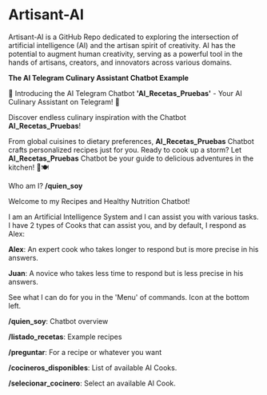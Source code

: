 # Artisant-AI
Artisant-AI is a GitHub Repo dedicated to exploring the intersection of artificial intelligence (AI) and the artisan spirit of creativity. 
AI has the potential to augment human creativity, serving as a powerful tool in the hands of artisans, creators, and innovators across various domains.

**The AI Telegram Culinary Assistant Chatbot Example**

🍳 Introducing the AI Telegram Chatbot **'AI_Recetas_Pruebas'** - Your AI Culinary Assistant on Telegram! 🤖

Discover endless culinary inspiration with the Chatbot **AI_Recetas_Pruebas**! 

From global cuisines to dietary preferences, **AI_Recetas_Pruebas** Chatbot crafts personalized recipes just for you. 
Ready to cook up a storm? Let **AI_Recetas_Pruebas** Chatbot be your guide to delicious adventures in the kitchen! 🌟🍽️

Who am I? **/quien_soy**

Welcome to my Recipes and Healthy Nutrition Chatbot!

I am an Artificial Intelligence System and I can assist you with various tasks.
I have 2 types of Cooks that can assist you, and by default, I respond as Alex:

  **Alex**: An expert cook who takes longer to respond but is more precise in his answers.
  
  **Juan**: A novice who takes less time to respond but is less precise in his answers.

See what I can do for you in the 'Menu' of commands. Icon at the bottom left.

  **/quien_soy**: Chatbot overview
  
  **/listado_recetas**: Example recipes
  
  **/preguntar**: For a recipe or whatever you want
  
  **/cocineros_disponibles**: List of available AI Cooks.
  
  **/selecionar_cocinero**: Select an available AI Cook.










